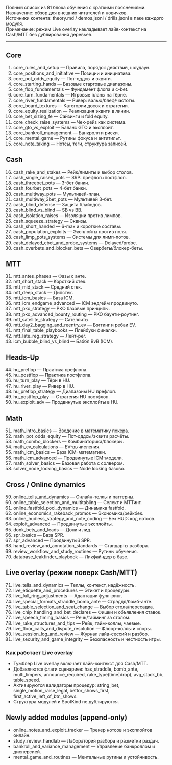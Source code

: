 Полный список из 81 блока обучения с краткими пояснениями.  
Назначение: обзор для внешних читателей и новичков.  
Источники контента: theory.md / demos.jsonl / drills.jsonl в паке каждого модуля.  
Примечание: режим Live overlay накладывает лайв-контекст на Cash/MTT без дублирования деревьев.

---

## Core
1. core_rules_and_setup — Правила, порядок действий, шоудаун.
2. core_positions_and_initiative — Позиции и инициатива.
3. core_pot_odds_equity — Пот-оддсы и эквити.
4. core_starting_hands — Базовые стартовые диапазоны.
5. core_flop_fundamentals — Фундамент флопа и c-bet.
6. core_turn_fundamentals — Игровые планы на тёрне.
7. core_river_fundamentals — Ривер: вэлью/блеф/частоты.
8. core_board_textures — Категории досок и стратегии.
9. core_equity_realization — Реализация эквити в линии.
10. core_bet_sizing_fe — Сайзинги и fold equity.
11. core_check_raise_systems — Чек-рейз как система.
12. core_gto_vs_exploit — Баланс GTO и эксплойт.
13. core_bankroll_management — Банкролл и риски.
14. core_mental_game — Рутины фокуса и антитильт.
15. core_note_taking — Нотсы, теги, структура записей.

## Cash
16. cash_rake_and_stakes — Рейк/лимиты и выбор столов.
17. cash_single_raised_pots — SRP: префлоп+постфлоп.
18. cash_threebet_pots — 3-бет банки.
19. cash_fourbet_pots — 4-бет банки.
20. cash_multiway_pots — Мультивей-план.
21. cash_multiway_3bet_pots — Мультивей 3-бет.
22. cash_blind_defense — Защита блайндов.
23. cash_blind_vs_blind — SB vs BB.
24. cash_isolation_raises — Изоляции против лимпов.
25. cash_squeeze_strategy — Сквизы.
26. cash_short_handed — 6-max и короткие составы.
27. cash_population_exploits — Эксплойты против поля.
28. cash_limp_pots_systems — Системы для лимп-потов.
29. cash_delayed_cbet_and_probe_systems — Delayed/probe.
30. cash_overbets_and_blocker_bets — Овербеты/блокер-беты.

## MTT
31. mtt_antes_phases — Фазы с анте.
32. mtt_short_stack — Короткий стек.
33. mtt_mid_stack — Средний стек.
34. mtt_deep_stack — Дипстек.
35. mtt_icm_basics — База ICM.
36. mtt_icm_endgame_advanced — ICM эндгейм продвинуто.
37. mtt_pko_strategy — PKO базовые принципы.
38. mtt_pko_advanced_bounty_routing — PKO баунти-роутинг.
39. mtt_satellite_strategy — Сателлиты.
40. mtt_day2_bagging_and_reentry_ev — Бэггинг и ребаи EV.
41. mtt_final_table_playbooks — Плейбуки финалки.
42. mtt_late_reg_strategy — Лейт-рег.
43. icm_bubble_blind_vs_blind — Баббл BvB (ICM).

## Heads-Up
44. hu_preflop — Практика префлопа.
45. hu_postflop — Практика постфлопа.
46. hu_turn_play — Тёрн в HU.
47. hu_river_play — Ривер в HU.
48. hu_preflop_strategy — Диапазоны HU префлоп.
49. hu_postflop_play — Стратегия HU постфлоп.
50. hu_exploit_adv — Продвинутые эксплойты в HU.

## Math
51. math_intro_basics — Введение в математику покера.
52. math_pot_odds_equity — Пот-оддсы/эквити расчёты.
53. math_combo_blockers — Комбинаторика/блокеры.
54. math_ev_calculations — EV-вычисления.
55. math_icm_basics — База ICM-математики.
56. math_icm_advanced — Продвинутые ICM-модели.
57. math_solver_basics — Базовая работа с солвером.
58. solver_node_locking_basics — Node locking базово.

## Cross / Online dynamics
59. online_tells_and_dynamics — Онлайн-теллы и паттерны.
60. online_table_selection_and_multitabling — Селект и МТТинг.
61. online_fastfold_pool_dynamics — Динамика fastfold.
62. online_economics_rakeback_promos — Экономика/рейкбек.
63. online_hudless_strategy_and_note_coding — Без HUD: код нотсов.
64. exploit_advanced — Продвинутые эксплойты.
65. donk_bets_and_leads — Донк и лид.
66. spr_basics — База SPR.
67. spr_advanced — Продвинутый SPR.
68. hand_review_and_annotation_standards — Стандарты разбора.
69. review_workflow_and_study_routines — Рутины обучения.
70. database_leakfinder_playbook — Ликфайндер в базе.

## Live overlay (режим поверх Cash/MTT)
71. live_tells_and_dynamics — Теллы, контекст, надёжность.
72. live_etiquette_and_procedures — Этикет и процедуры.
73. live_full_ring_adjustments — Адаптации фулл-ринг.
74. live_special_formats_straddle_bomb_ante — Стрэддл/бомб-анте.
75. live_table_selection_and_seat_change — Выбор стола/пересадка.
76. live_chip_handling_and_bet_declares — Фишки и объявления ставок.
77. live_speech_timing_basics — Речь/тайминг за столом.
78. live_rake_structures_and_tips — Рейк, тайм-коллы, чаевые.
79. live_floor_calls_and_dispute_resolution — Флоор-коллы и споры.
80. live_session_log_and_review — Журнал лайв-сессий и разбор.
81. live_security_and_game_integrity — Безопасность и честность игры.

### Как работает Live overlay
- Тумблер Live overlay включает лайв-контекст для Cash/MTT.  
- Добавляются флаги сценариев: has_straddle, bomb_ante, multi_limpers, announce_required, rake_type(time|drop), avg_stack_bb, table_speed.  
- Активируются валидаторы процедур: string_bet, single_motion_raise_legal, bettor_shows_first, first_active_left_of_btn_shows.  
- Структура модулей и SpotKind не дублируются.

## Newly added modules (append-only)

- online_notes_and_exploit_tracker — Трекер нотсов и эксплойтов онлайн.
- study_review_handlab — Лаборатория разбора и разметки раздач.
- bankroll_and_variance_management — Управление банкроллом и дисперсией.
- mental_game_and_routines — Ментальные рутины и устойчивость.

